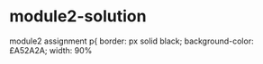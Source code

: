 # module2-solution
module2 assignment 
p{
border: px solid black; 
background-color: £A52A2A;
width: 90%
